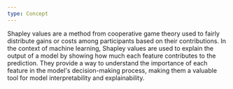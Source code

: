 ```yaml
---
type: Concept
---
```


Shapley values are a method from cooperative game theory used to fairly distribute gains or costs among participants based on their contributions. In the context of machine learning, Shapley values are used to explain the output of a model by showing how much each feature contributes to the prediction. They provide a way to understand the importance of each feature in the model's decision-making process, making them a valuable tool for model interpretability and explainability.